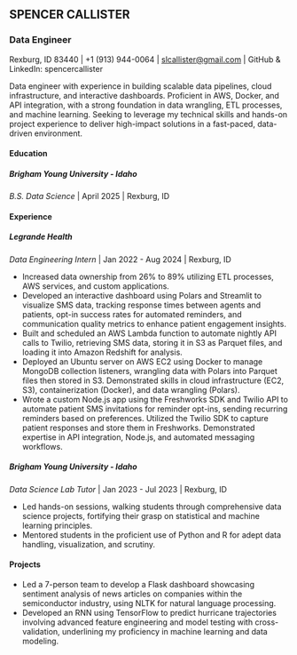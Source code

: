 ## SPENCER CALLISTER
### Data Engineer
Rexburg, ID  83440 | +1 (913) 944-0064 | slcallister@gmail.com | GitHub & LinkedIn: spencercallister

Data engineer with experience in building scalable data pipelines, cloud infrastructure, and interactive dashboards. Proficient in AWS, Docker, and API integration, with a strong foundation in data wrangling, ETL processes, and machine learning. Seeking to leverage my technical skills and hands-on project experience to deliver high-impact solutions in a fast-paced, data-driven environment.

#### Education
##### Brigham Young University - Idaho
*B.S. Data Science* | April 2025 | Rexburg, ID

#### Experience
##### Legrande Health
*Data Engineering Intern* | Jan 2022 - Aug 2024 | Rexburg, ID
- Increased data ownership from 26% to 89% utilizing ETL processes, AWS services, and custom applications.
- Developed an interactive dashboard using Polars and Streamlit to visualize SMS data, tracking response times between agents and patients, opt-in success rates for automated reminders, and communication quality metrics to enhance patient engagement insights.
- Built and scheduled an AWS Lambda function to automate nightly API calls to Twilio, retrieving SMS data, storing it in S3 as Parquet files, and loading it into Amazon Redshift for analysis.
- Deployed an Ubuntu server on AWS EC2 using Docker to manage MongoDB collection listeners, wrangling data with Polars into Parquet files then stored in S3. Demonstrated skills in cloud infrastructure (EC2, S3), containerization (Docker), and data wrangling (Polars).
- Wrote a custom Node.js app using the Freshworks SDK and Twilio API to automate patient SMS invitations for reminder opt-ins, sending recurring reminders based on preferences. Utilized the Twilio SDK to capture patient responses and store them in Freshworks. Demonstrated expertise in API integration, Node.js, and automated messaging workflows.

##### Brigham Young University - Idaho
*Data Science Lab Tutor* | Jan 2023 - Jul 2023 | Rexburg, ID
- Led hands-on sessions, walking students through comprehensive data science projects, fortifying their grasp on statistical and machine learning principles.
- Mentored students in the proficient use of Python and R for adept data handling, visualization, and scrutiny.

#### Projects
- Led a 7-person team to develop a Flask dashboard showcasing sentiment analysis of news articles on companies within the semiconductor industry, using NLTK for natural language processing.
- Developed an RNN using TensorFlow to predict hurricane trajectories involving advanced feature engineering and model testing with cross-validation, underlining my proficiency in machine learning and data modeling.